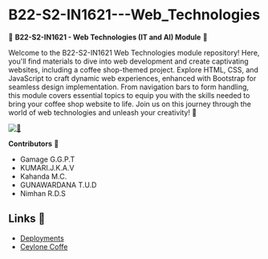 # B22-S2-IN1621---Web_Technologies

👋 **B22-S2-IN1621 - Web Technologies (IT and AI) Module** 👋

Welcome to the B22-S2-IN1621 Web Technologies module repository! Here, you'll find materials to dive into web development and create captivating websites, including a coffee shop-themed project. Explore HTML, CSS, and JavaScript to craft dynamic web experiences, enhanced with Bootstrap for seamless design implementation. From navigation bars to form handling, this module covers essential topics to equip you with the skills needed to bring your coffee shop website to life. Join us on this journey through the world of web technologies and unleash your creativity! 🚀

[![👀](https://visitor-badge.glitch.me/badge?page_id=th33k.B22-S2-IN1621---Web_Technologies)](https://github.com/th33k/B22-S2-IN1621---Web_Technologies)


**Contributors** 👥
- Gamage G.G.P.T
- KUMARI.J.K.A.V
- Kahanda M.C.
- GUNAWARDANA T.U.D
- Nimhan R.D.S


## Links 🔗
- [Deployments](https://github.com/th33k/B22-S2-IN1621---Web_Technologies/deployments/github-pages)
- [Ceylone Coffe](https://th33k.github.io/B22-S2-IN1621---Web_Technologies/home_page.html)



